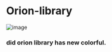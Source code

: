 # Orion-library
![image](https://scriptblox.com/images/script/0-1749385691573.png)
### did orion library has new colorful.
